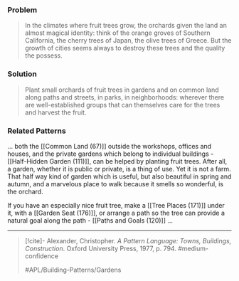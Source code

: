 ### Problem
>In the climates where fruit trees grow, the orchards given the land an almost magical identity: think of the orange groves of Southern California, the cherry trees of Japan, the olive trees of Greece. But the growth of cities seems always to destroy these trees and the quality the possess.

### Solution
>Plant small orchards of fruit trees in gardens and on common land along paths and streets, in parks, in neighborhoods: wherever there are well-established groups that can themselves care for the trees and harvest the fruit.

### Related Patterns
... both the [[Common Land (67)]] outside the workshops, offices and houses, and the private gardens which belong to individual buildings - [[Half-Hidden Garden (111)]], can be helped by planting fruit trees. After all, a garden, whether it is public or private, is a thing of use. Yet it is not a farm. That half way kind of garden which is useful, but also beautiful in spring and autumn, and a marvelous place to walk because it smells so wonderful, is the orchard.

If you have an especially nice fruit tree, make a [[Tree Places (171)]] under it, with a [[Garden Seat (176)]], or arrange a path so the tree can provide a natural goal along the path - [[Paths and Goals (120)]] ...

---

> [!cite]- Alexander, Christopher. _A Pattern Language: Towns, Buildings, Construction_. Oxford University Press, 1977, p. 794.
> #medium-confidence
>
> #APL/Building-Patterns/Gardens
